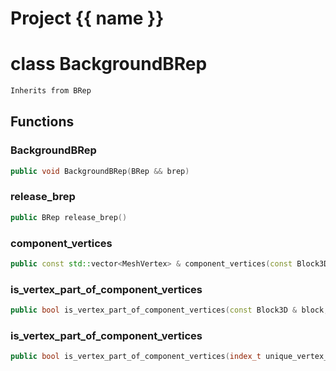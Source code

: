 <script setup>
import {useRoute} from 'vitepress'
const {path} = useRoute()
const tokens = path.split('/')
const words = tokens[2].split('-');
for (let i = 0; i < words.length; i++) {
    words[i] = words[i].charAt(0).toUpperCase() + words[i].slice(1);
    words[i] = words[i].replace('geode', 'Geode')
}
const name = words.join('-');
</script>
# Project {{ name }}

# class BackgroundBRep


```cpp
Inherits from BRep
```



## Functions

### BackgroundBRep

```cpp
public void BackgroundBRep(BRep && brep)
```


### release_brep

```cpp
public BRep release_brep()
```


### component_vertices

```cpp
public const std::vector<MeshVertex> & component_vertices(const Block3D & block, index_t vertex_id)
```


### is_vertex_part_of_component_vertices

```cpp
public bool is_vertex_part_of_component_vertices(const Block3D & block, index_t vertex_id, const uuid & id)
```


### is_vertex_part_of_component_vertices

```cpp
public bool is_vertex_part_of_component_vertices(index_t unique_vertex_id, const uuid & id)
```




